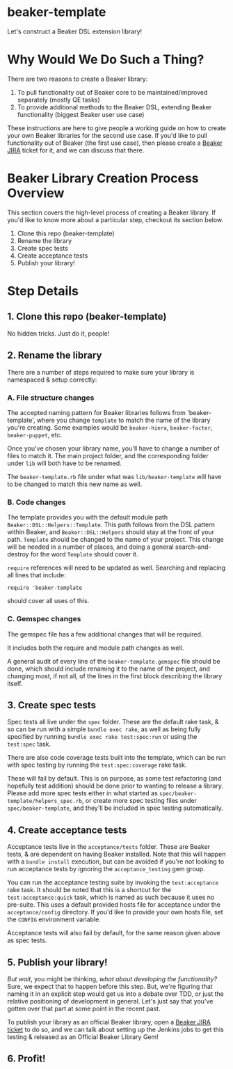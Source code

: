 # beaker-template

Let's construct a Beaker DSL extension library!

# Why Would We Do Such a Thing?

There are two reasons to create a Beaker library:

1. To pull functionality out of Beaker core to be maintained/improved separately (mostly QE tasks)
2. To provide additional methods to the Beaker DSL, extending Beaker functionality (biggest Beaker user use case)

These instructions are here to give people a working guide on how to create your own Beaker
libraries for the second use case. If you'd like to pull functionality out of Beaker
(the first use case), then please create a 
[Beaker JIRA](https://tickets.puppetlabs.com/browse/BKR)
ticket for it, and we can discuss that there.


# Beaker Library Creation Process Overview

This section covers the high-level process of creating a Beaker library.
If you'd like to know more about a particular step, checkout its section below.

1. Clone this repo (beaker-template)
2. Rename the library
3. Create spec tests
4. Create acceptance tests
5. Publish your library!

# Step Details

## 1. Clone this repo (beaker-template)

No hidden tricks. Just do it, people!

## 2. Rename the library

There are a number of steps required to make sure your library is namespaced & setup correctly:

### A. File structure changes

The accepted naming pattern for Beaker libraries follows from 'beaker-template',
where you change `template` to match the name of the library you're creating. Some
examples would be `beaker-hiera`, `beaker-facter`, `beaker-puppet`, etc.


Once you've chosen your library name, you'll have to change a number of files to
match it. The main project folder, and the corresponding folder under `lib` will
both have to be renamed.


The `beaker-template.rb` file under what was `lib/beaker-template` will have to
be changed to match this new name as well.

### B. Code changes
  
The template provides you with the default module path `Beaker::DSL::Helpers::Template`.
This path follows from the DSL pattern within Beaker, and `Beaker::DSL::Helpers`
should stay at the front of your path. `Template` should be changed to the name
of your project. This change will be needed in a number of places, and doing a
general search-and-destroy for the word `Template` should cover it.


`require` references will need to be updated as well.  Searching and replacing
all lines that include: 

    require 'beaker-template
    
should cover all uses of this.

### C. Gemspec changes 

The gemspec file has a few additional changes that will be required.


It includes both the require and module path changes as well.


A general audit of every line of the `beaker-template.gemspec` file should be done,
which should include renaming it to the name of the project, and changing most,
if not all, of the lines in the first block describing the library itself.

## 3. Create spec tests

Spec tests all live under the `spec` folder.  These are the default rake task, &
so can be run with a simple `bundle exec rake`, as well as being fully specified
by running `bundle exec rake test:spec:run` or using the `test:spec` task.


There are also code coverage tests built into the template, which can be run
with spec testing by running the `test:spec:coverage` rake task.


These will fail by default.  This is on purpose, as some test refactoring (and
hopefully test addition) should be done prior to wanting to release a library.
Please add more spec tests either in what started as `spec/beaker-template/helpers_spec.rb`,
or create more spec testing files under `spec/beaker-template`, and they'll be 
included in spec testing automatically.

## 4. Create acceptance tests

Acceptance tests live in the `acceptance/tests` folder.  These are Beaker tests,
& are dependent on having Beaker installed. Note that this will happen with a
`bundle install` execution, but can be avoided if you're not looking to run 
acceptance tests by ignoring the `acceptance_testing` gem group.


You can run the acceptance testing suite by invoking the `test:acceptance` rake
task. It should be noted that this is a shortcut for the `test:acceptance:quick`
task, which is named as such because it uses no pre-suite.  This uses a default
provided hosts file for acceptance under the `acceptance/config` directory. If
you'd like to provide your own hosts file, set the `CONFIG` environment variable.


Acceptance tests will also fail by default, for the same reason given above as
spec tests.

## 5. Publish your library!

_But wait_, you might be thinking, _what about developing the functionality?_
Sure, we expect that to happen before this step. But, we're figuring that naming
it in an explicit step would get us into a debate over TDD, or just the relative
positioning of development in general. Let's just say that you've gotten over 
that part at some point in the recent past.


To publish your library as an official Beaker library, open a
[Beaker JIRA ticket](https://tickets.puppetlabs.com/browse/BKR) to do so, and we
can talk about setting up the Jenkins jobs to get this testing & released as an
Official Beaker Library Gem!

## 6. Profit!
